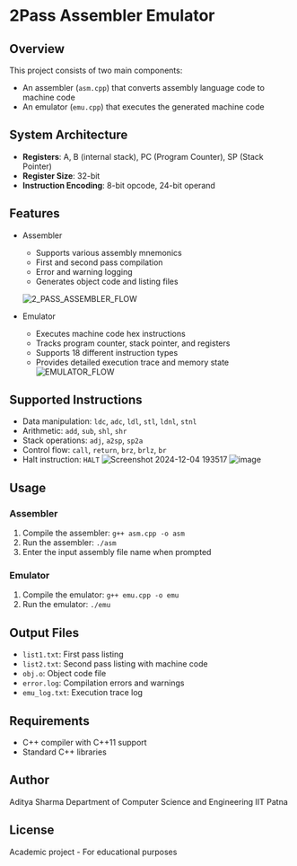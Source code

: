 # 2Pass Assembler Emulator

## Overview
This project consists of two main components:
- An assembler (`asm.cpp`) that converts assembly language code to machine code
- An emulator (`emu.cpp`) that executes the generated machine code
  
## System Architecture
* **Registers**: A, B (internal stack), PC (Program Counter), SP (Stack Pointer)
* **Register Size**: 32-bit
* **Instruction Encoding**: 8-bit opcode, 24-bit operand

## Features
- Assembler
  - Supports various assembly mnemonics
  - First and second pass compilation
  - Error and warning logging
  - Generates object code and listing files
  
  ![2_PASS_ASSEMBLER_FLOW](https://github.com/user-attachments/assets/3491bf75-6282-4bc4-98e4-844d28ed33c6)

- Emulator
  - Executes machine code hex instructions
  - Tracks program counter, stack pointer, and registers
  - Supports 18 different instruction types
  - Provides detailed execution trace and memory state
  ![EMULATOR_FLOW](https://github.com/user-attachments/assets/19a1edc8-f46c-4201-be4f-0cc2feba5e64)

## Supported Instructions
- Data manipulation: `ldc`, `adc`, `ldl`, `stl`, `ldnl`, `stnl`
- Arithmetic: `add`, `sub`, `shl`, `shr`
- Stack operations: `adj`, `a2sp`, `sp2a`
- Control flow: `call`, `return`, `brz`, `brlz`, `br`
- Halt instruction: `HALT`
  ![Screenshot 2024-12-04 193517](https://github.com/user-attachments/assets/5991499c-50e2-4472-9f52-fc2c8f945eb9)
  ![image](https://github.com/user-attachments/assets/ab52986c-07a3-4aba-9e0a-a0b57c15c1c7)


## Usage

### Assembler
1. Compile the assembler: `g++ asm.cpp -o asm`
2. Run the assembler: `./asm`
3. Enter the input assembly file name when prompted

### Emulator
1. Compile the emulator: `g++ emu.cpp -o emu`
2. Run the emulator: `./emu`

## Output Files
- `list1.txt`: First pass listing
- `list2.txt`: Second pass listing with machine code
- `obj.o`: Object code file
- `error.log`: Compilation errors and warnings
- `emu_log.txt`: Execution trace log

## Requirements
- C++ compiler with C++11 support
- Standard C++ libraries

## Author
Aditya Sharma
Department of Computer Science and Engineering
IIT Patna

## License
Academic project - For educational purposes
